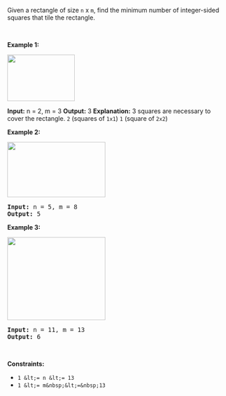 Given a rectangle of size&nbsp;`` n ``&nbsp;x <code><font face="monospace">m</font></code>, find the minimum number of integer-sided squares that tile the rectangle.

&nbsp;

__Example 1:__

<img alt="" src="https://assets.leetcode.com/uploads/2019/10/17/sample_11_1592.png" style="width: 154px; height: 106px;"/>

<strong>Input:</strong> n = 2, m = 3
    <strong>Output:</strong> 3
    <strong>Explanation:</strong> 3 squares are necessary to cover the rectangle.
    <code>2</code> (squares of <code>1x1</code>)
    <code>1</code> (square of <code>2x2</code>)

__Example 2:__

<img alt="" src="https://assets.leetcode.com/uploads/2019/10/17/sample_22_1592.png" style="width: 224px; height: 126px;"/>

<pre>
<strong>Input:</strong> n = 5, m = 8
<strong>Output:</strong> 5
</pre>

__Example 3:__

<img alt="" src="https://assets.leetcode.com/uploads/2019/10/17/sample_33_1592.png" style="width: 224px; height: 189px;"/>

<pre>
<strong>Input:</strong> n = 11, m = 13
<strong>Output:</strong> 6
</pre>

&nbsp;

__Constraints:__

*   `` 1 &lt;= n &lt;= 13 ``
*   `` 1 &lt;= m&nbsp;&lt;=&nbsp;13 ``